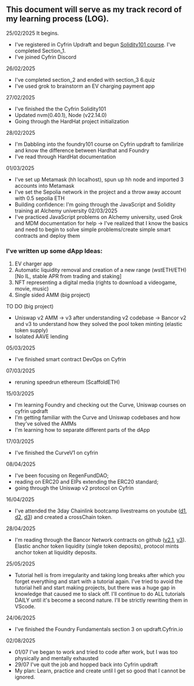 ## This document will serve as my track record of my learning process (LOG).
25/02/2025 It begins.
  - I've registered in Cyfrin Updraft and begun [Solidity101 course](https://updraft.cyfrin.io/courses/solidity/simple-storage/solidity-arrays-and-structs). I've completed Section_1.
  - I've joined Cyfrin Discord

26/02/2025
  - I've completed section_2 and ended with section_3 6.quiz
  - I've used grok to brainstorm an EV charging payment app

27/02/2025
  - I've finished the the Cyfrin Solidity101
  - Updated nvm(0.40.1), Node (v22.14.0)
  - Going through the HardHat project initialization

28/02/2025
  - I'm Dabbling into the foundry101 course on Cyfrin updraft to familirize and know the difference between Hardhat and Foundry
  - I've read through HardHat documentation

01/03/2025
  - I've set up Metamask (hh localhost), spun up hh node and imported 3 accounts into Metamask
  - I've set the Sepolia network in the project and a throw away account with 0.5 sepolia ETH
  - Building confidence: I'm going through the JavaScript and Solidity training at Alchemy university
02/03/2025
  -  I've practiced JavaScript problems on Alchemy university, used Grok and MDM documentation for help
      -> I've realized that I know the basics and need to begin to solve simple problems/create simple smart contracts and deploy them
     
### I've written up some dApp Ideas:
1) EV charger app
2) Automatic liquidity removal and creation of a new range (wstETH/ETH) [No IL, stable APR from trading and staking]
3) NFT representing a digital media (rights to download a videogame, movie, music)
4) Single sided AMM (big project)

TO DO (big project)
- Uniswap v2 AMM -> v3 after understanding v2 codebase -> Bancor v2 and v3 to understand how they solved the pool token minting (elastic token supply)
- Isolated AAVE lending

05/03/2025
- I've finished smart contract DevOps on Cyfrin

07/03/2025
  - reruning speedrun ethereum (ScaffoldETH)

15/03/2025
  - I'm learning Foundry and checking out the Curve, Uniswap courses on cyfrin updraft
  - I'm getting familiar with the Curve and Uniswap codebases and how they've solved the AMMs
  - I'm learning how to separate different parts of the dApp

17/03/2025
  - I've finished the CurveV1 on cyfrin

08/04/2025
  - I've been focusing on RegenFundDAO;
  - reading on ERC20 and EIPs extending the ERC20 standard;
  - going through the Uniswap v2 protocol on Cyfrin

16/04/2025
  - I've attended the 3day Chainlink bootcamp livestreams on youtube ([d1](https://www.youtube.com/watch?v=qiWGX7SFVd8), [d2](https://www.youtube.com/watch?v=pSQshTMz_MQ), [d3](https://www.youtube.com/watch?v=hxFydEiYDh4)) and created a crossChain token.

28/04/2025
  - I'm reading through the Bancor Network contracts on github ([v2.1](https://github.com/bancorprotocol/contracts-solidity), [v3](https://github.com/bancorprotocol/contracts-v3/tree/dev)). Elastic anchor token liquidity (single token deposits), protocol mints anchor token at liquidity deposits.

25/05/2025
  - Tutorial hell is from irregularity and taking long breaks after which you forget everything and start with a tutorial again. I've tried to avoid the tutorial hell and start making projects, but there was a huge gap in knowledge that caused me to slack off. I'll continue to do ALL tutorials DAILY until it's become a second nature. I'll be strictly rewriting them in VScode.

24/06/2025
  - I've finished the Foundry Fundamentals section 3 on updraft.Cyfrin.io

02/08/2025
  - 01/07 I've began to work and tried to code after work, but I was too physically and mentally exhausted
  - 29/07 I've quit the job and hopped back into Cyfrin updraft
  - My plan: Learn, practice and create until I get so good that I cannot be ignored.
